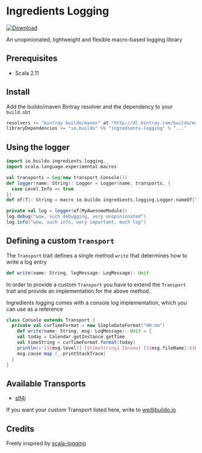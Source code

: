 # Ingredients Logging

[ ![Download](https://api.bintray.com/packages/buildo/maven/ingredients-logging/images/download.svg) ](https://bintray.com/buildo/maven/ingredients-logging/_latestVersion)

An unopinionated, lightweight and flexible macro-based logging library

## Prerequisites

- Scala 2.11

## Install
Add the buildo/maven Bintray resolver and the dependency to your `build.sbt`

```scala
resolvers += "bintray buildo/maven" at "http://dl.bintray.com/buildo/maven"
libraryDependencies += "io.buildo" %% "ingredients-logging" % "..."
```

## Using the logger

```scala
import io.buildo.ingredients.logging._
import scala.language.experimental.macros

val transports = Seq(new transport.Console())
def logger(name: String): Logger = Logger(name, transports, {
  case Level.Info => true
})
def of[T]: String = macro io.buildo.ingredients.logging.Logger.nameOf[T]

private val log = logger(of[MyAwesomeModule])
log.debug("wow, such debugging, very unopinionated")
log.info("wow, such info, very important, much log")
```

## Defining a custom `Transport`
The `Transport` trait defines a single method `write` that determines how to
write a log entry

```scala
def write(name: String, logMessage: LogMessage): Unit
```

In order to provide a custom `Transport` you have to extend the `Transport` trait
and provide an implementation for the above method.

Ingredients logging comes with a console log implementation, which you can use as a reference

```scala
class Console extends Transport {
  private val curTimeFormat = new SimpleDateFormat("HH:mm")
    def write(name: String, msg: LogMessage): Unit = {
    val today = Calendar.getInstance.getTime
    val timeString = curTimeFormat.format(today)
    println(s"[${msg.level}] [$timeString] [$name] [${msg.fileName}:${msg.line}] ${msg.message}")
    msg.cause map (_.printStackTrace)
  }
}
```
## Available Transports

  - [slf4j](https://github.com/buildo/ingredients-logging-slf4j-transport)

If you want your custom Transport listed here, write to we@buildo.io

## Credits
Freely inspired by [scala-logging](https://github.com/typesafehub/scala-logging)
